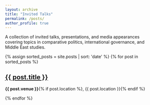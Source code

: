 ```yaml
---
layout: archive
title: "Invited Talks"
permalink: /posts/
author_profile: true
---
```


<p>A collection of invited talks, presentations, and media appearances covering topics in comparative politics, international governance, and Middle East studies.</p>

{% assign sorted_posts = site.posts | sort: 'date' %}
{% for post in sorted_posts %}
  <div class="list__item">
    <article class="archive__item">
      <h2 class="archive__item-title" itemprop="headline">
        <a href="{{ post.url | absolute_url }}" rel="permalink">{{ post.title }}</a>
      </h2>
      <p class="archive__item-excerpt">
        <strong>{{ post.venue }}</strong>{% if post.location %}, {{ post.location }}{% endif %}
      </p>
    </article>
  </div>
{% endfor %}
